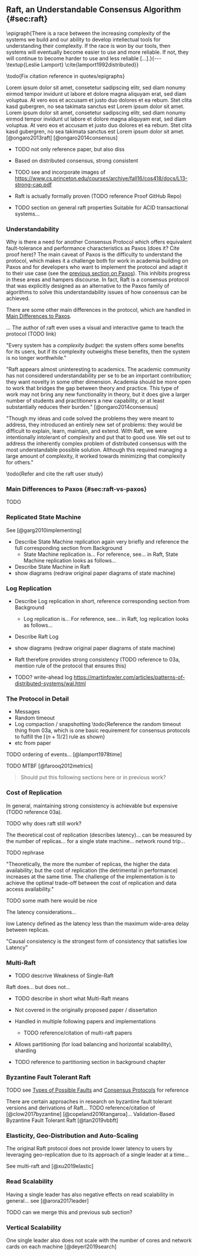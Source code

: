 ## Raft, an Understandable Consensus Algorithm {#sec:raft}

\epigraph{There is a race between the increasing complexity of the systems we build and our ability to develop intellectual tools for understanding their complexity. 
If the race is won by our tools, then systems will eventually become easier to use and more reliable. If not, they will continue to become harder to use and less reliable [...].}{--- \textup{Leslie Lamport} \cite{lamport1992distributed}}

\todo{Fix citation reference in quotes/epigraphs}

Lorem ipsum dolor sit amet, consetetur sadipscing elitr, sed diam nonumy eirmod tempor invidunt ut labore et dolore magna aliquyam erat, sed diam voluptua. At vero eos et accusam et justo duo dolores et ea rebum. Stet clita kasd gubergren, no sea takimata sanctus est Lorem ipsum dolor sit amet. Lorem ipsum dolor sit amet, consetetur sadipscing elitr, sed diam nonumy eirmod tempor invidunt ut labore et dolore magna aliquyam erat, sed diam voluptua. At vero eos et accusam et justo duo dolores et ea rebum. Stet clita kasd gubergren, no sea takimata sanctus est Lorem ipsum dolor sit amet. [@ongaro2013raft] [@ongaro2014consensus]

- TODO not only reference paper, but also diss

- Based on distributed consensus, strong consistent
- TODO see and incorporate images of https://www.cs.princeton.edu/courses/archive/fall16/cos418/docs/L13-strong-cap.pdf

- Raft is actually formally proven (TODO reference Proof GitHub Repo)


- TODO section on general raft properties
Suitable for ACID transactional systems...

### Understandability

Why is there a need for another Consensus Protocol which offers equivalent fault-tolerance and performance characteristics as Paxos (does it? Cite proof here)? The main caveat of Paxos is the difficulty to understand the protocol, which makes it a challenge both for work in academia building on Paxos and for developers who want to implement the protocol and adapt it to their use case (see the [previous section on Paxos](#sec:paxos)). This inhibits progress in these areas and hampers discourse. In fact, Raft is a consensus protocol that was explicitly designed as an alternative to the Paxos family of algorithms to solve this understandability issues of how consensus can be achieved.

There are some other main differences in the protocol, which are handled in [Main Differences to Paxos](#sec:raft-vs-paxos).

... The author of raft even uses a visual and interactive game to teach the protocol (TODO link)

"Every system has a _complexity budget_: the system offers some benefits for its users, but if its complexity outweighs these benefits, then the system is no longer worthwhile."

"Raft appears almost uninteresting to academics. The academic community has not considered understandability per se to be an important contribution; they want novelty in some other dimension. Academia should be more open to work that bridges the gap between theory and practice. This
type of work may not bring any new functionality in theory, but it does give a larger number of students and practitioners a new capability, or at least substantially reduces their burden." [@ongaro2014consensus]

"Though my ideas and code solved the problems they were meant to address, they introduced an entirely new
set of problems: they would be difficult to explain, learn, maintain, and extend.
With Raft, we were intentionally intolerant of complexity and put that to good use. We set out
to address the inherently complex problem of distributed consensus with the most understandable
possible solution. Although this required managing a large amount of complexity, it worked towards
minimizing that complexity for others."

\todo{Refer and cite the raft user study}

### Main Differences to Paxos {#sec:raft-vs-paxos}

TODO

### Replicated State Machine

See [@garg2010implementing]

- Describe State Machine replication again very briefly and reference the full corresponding section from Background
    - State Machine replication is... For reference, see... in Raft, State Machine replication looks as follows...
- Describe State Machine in Raft
- show diagrams (redraw original paper diagrams of state machine)

### Log Replication

- Describe Log replication in short, reference corresponding section from Background
    - Log replication is... For reference, see... in Raft, log replication looks as follows...

- Describe Raft Log
- show diagrams (redraw original paper diagrams of state machine)

- Raft therefore provides strong consistency (TODO reference to 03a, mention rule of the protocol that ensures this)

- TODO? write-ahead log https://martinfowler.com/articles/patterns-of-distributed-systems/wal.html

### The Protocol in Detail

- Messages
- Random timeout
- Log compaction / snapshotting 
\todo{Reference the random timeout thing from 03a, which is one basic requirement for consensus protocols to fulfill the $\left \lceil (n + 1)/2 \right \rceil$ rule as shown}
- etc from paper

TODO ordering of events... [@lamport1978time]

TODO MTBF [@farooq2012metrics]

> Should put this following sections here or in previous work?

### Cost of Replication

In general, maintaining strong consistency is achievable but expensive (TODO reference 03a).

TODO why does raft still work?

The theoretical cost of replication (describes latency)... can be measured by the number of replicas... for a single state machine... network round trip... 

TODO rephrase

"Theoretically, the more the number of replicas, the higher the data availability; but the cost of replication (the detrimental in performance) increases at the same time. The challenge of the implementation is to achieve the optimal trade-off between the cost of replication and data access availability."

TODO some math here would be nice

The latency considerations...

low Latency defined as the latency less than the maximum wide-area
delay between replicas.

"Causal consistency is the strongest form of consistency that satisfies low Latency"

### Multi-Raft

- TODO descrive Weakness of Single-Raft

Raft does... but does not...

- TODO describe in short what Multi-Raft means
- Not covered in the originally proposed paper / dissertation
- Handled in multiple following papers and implementations
    - TODO reference/citation of multi-raft papers

- Allows partitioning (for load balancing and horizontal scalability), sharding

- TODO reference to partitioning section in background chapter

### Byzantine Fault Tolerant Raft

TODO see [Types of Possible Faults](#sec:possible-faults) and [Consensus Protocols](#sec:consensus-protocols) for reference

There are certain approaches in research on byzantine fault tolerant versions and derivations of Raft... 
TODO reference/citation of [@clow2017byzantine] [@copeland2016tangaroa]...
Validation-Based Byzantine Fault Tolerant Raft [@tan2019vbbft]

### Elasticity, Geo-Distribution and Auto-Scaling

The original Raft protocol does not provide lower latency to users by leveraging geo-replication due to its approach of a single leader at a time...

See multi-raft and [@xu2019elastic]

### Read Scalability

Having a single leader has also negative effects on read scalability in general... see [@arora2017leader]

TODO can we merge this and previous sub section?

### Vertical Scalability

One single leader also does not scale with the number of cores and network cards on each machine [@deyerl2019search]
